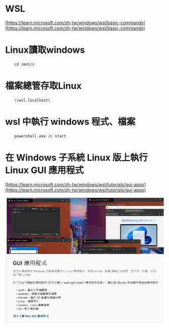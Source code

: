 
# WSL  

[https://learn.microsoft.com/zh-tw/windows/wsl/basic-commands](https://learn.microsoft.com/zh-tw/windows/wsl/basic-commands)

# Linux讀取windows

        cd /mnt/c

# 檔案總管存取Linux  

        \\wsl.localhost\

# wsl 中執行 windows 程式、檔案

        powershell.exe /c start


# 在 Windows 子系統 Linux 版上執行 Linux GUI 應用程式  

[https://learn.microsoft.com/zh-tw/windows/wsl/tutorials/gui-apps](https://learn.microsoft.com/zh-tw/windows/wsl/tutorials/gui-apps)

![GUI](./GUI.png)  

